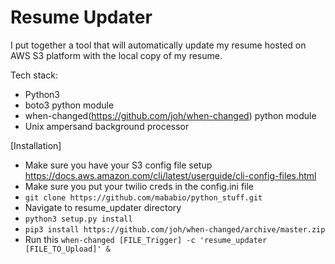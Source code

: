 # Resume Updater

I put together a tool that will automatically update my resume hosted on AWS S3 platform with the local copy of my resume.

Tech stack:
-  Python3
- boto3 python module
- when-changed(https://github.com/joh/when-changed) python module
- Unix ampersand background processor

[Installation]

- Make sure you have your S3 config file setup https://docs.aws.amazon.com/cli/latest/userguide/cli-config-files.html
- Make sure you put your twilio creds in the config.ini file
- ``` git clone https://github.com/mababio/python_stuff.git ```
- Navigate to resume_updater directory
- ``` python3 setup.py install ```
- ``` pip3 install https://github.com/joh/when-changed/archive/master.zip ```
- Run this  ``` when-changed [FILE_Trigger] -c 'resume_updater [FILE_TO_Upload]' & ```
